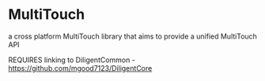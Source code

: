 # MultiTouch
a cross platform MultiTouch library that aims to provide a unified MultiTouch API

REQUIRES linking to DiligentCommon - https://github.com/mgood7123/DiligentCore
